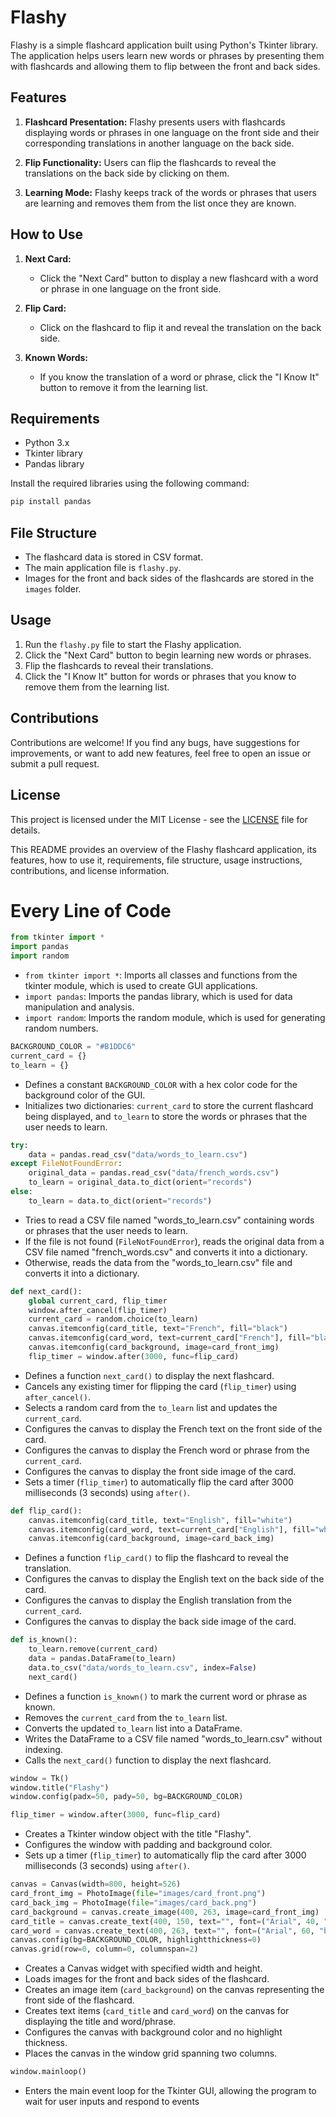 


# Flashy

Flashy is a simple flashcard application built using Python's Tkinter library. The application helps users learn new words or phrases by presenting them with flashcards and allowing them to flip between the front and back sides.

## Features

1. **Flashcard Presentation:** Flashy presents users with flashcards displaying words or phrases in one language on the front side and their corresponding translations in another language on the back side.

2. **Flip Functionality:** Users can flip the flashcards to reveal the translations on the back side by clicking on them.

3. **Learning Mode:** Flashy keeps track of the words or phrases that users are learning and removes them from the list once they are known.

## How to Use

1. **Next Card:**
   - Click the "Next Card" button to display a new flashcard with a word or phrase in one language on the front side.

2. **Flip Card:**
   - Click on the flashcard to flip it and reveal the translation on the back side.

3. **Known Words:**
   - If you know the translation of a word or phrase, click the "I Know It" button to remove it from the learning list.


## Requirements

- Python 3.x
- Tkinter library
- Pandas library

Install the required libraries using the following command:

```bash
pip install pandas
```
## File Structure

- The flashcard data is stored in CSV format.
- The main application file is `flashy.py`.
- Images for the front and back sides of the flashcards are stored in the `images` folder.

## Usage

1. Run the `flashy.py` file to start the Flashy application.
2. Click the "Next Card" button to begin learning new words or phrases.
3. Flip the flashcards to reveal their translations.
4. Click the "I Know It" button for words or phrases that you know to remove them from the learning list.

## Contributions

Contributions are welcome! If you find any bugs, have suggestions for improvements, or want to add new features, feel free to open an issue or submit a pull request.

## License

This project is licensed under the MIT License - see the [LICENSE](LICENSE) file for details.


This README provides an overview of the Flashy flashcard application, its features, how to use it, requirements, file structure, usage instructions, contributions, and license information.

# Every Line of Code



```python
from tkinter import *
import pandas
import random
```

- `from tkinter import *`: Imports all classes and functions from the tkinter module, which is used to create GUI applications.
- `import pandas`: Imports the pandas library, which is used for data manipulation and analysis.
- `import random`: Imports the random module, which is used for generating random numbers.

```python
BACKGROUND_COLOR = "#B1DDC6"
current_card = {}
to_learn = {}
```

- Defines a constant `BACKGROUND_COLOR` with a hex color code for the background color of the GUI.
- Initializes two dictionaries: `current_card` to store the current flashcard being displayed, and `to_learn` to store the words or phrases that the user needs to learn.

```python
try:
    data = pandas.read_csv("data/words_to_learn.csv")
except FileNotFoundError:
    original_data = pandas.read_csv("data/french_words.csv")
    to_learn = original_data.to_dict(orient="records")
else:
    to_learn = data.to_dict(orient="records")
```

- Tries to read a CSV file named "words_to_learn.csv" containing words or phrases that the user needs to learn.
- If the file is not found (`FileNotFoundError`), reads the original data from a CSV file named "french_words.csv" and converts it into a dictionary.
- Otherwise, reads the data from the "words_to_learn.csv" file and converts it into a dictionary.

```python
def next_card():
    global current_card, flip_timer
    window.after_cancel(flip_timer)
    current_card = random.choice(to_learn)
    canvas.itemconfig(card_title, text="French", fill="black")
    canvas.itemconfig(card_word, text=current_card["French"], fill="black")
    canvas.itemconfig(card_background, image=card_front_img)
    flip_timer = window.after(3000, func=flip_card)
```

- Defines a function `next_card()` to display the next flashcard.
- Cancels any existing timer for flipping the card (`flip_timer`) using `after_cancel()`.
- Selects a random card from the `to_learn` list and updates the `current_card`.
- Configures the canvas to display the French text on the front side of the card.
- Configures the canvas to display the French word or phrase from the `current_card`.
- Configures the canvas to display the front side image of the card.
- Sets a timer (`flip_timer`) to automatically flip the card after 3000 milliseconds (3 seconds) using `after()`.

```python
def flip_card():
    canvas.itemconfig(card_title, text="English", fill="white")
    canvas.itemconfig(card_word, text=current_card["English"], fill="white")
    canvas.itemconfig(card_background, image=card_back_img)
```

- Defines a function `flip_card()` to flip the flashcard to reveal the translation.
- Configures the canvas to display the English text on the back side of the card.
- Configures the canvas to display the English translation from the `current_card`.
- Configures the canvas to display the back side image of the card.

```python
def is_known():
    to_learn.remove(current_card)
    data = pandas.DataFrame(to_learn)
    data.to_csv("data/words_to_learn.csv", index=False)
    next_card()
```

- Defines a function `is_known()` to mark the current word or phrase as known.
- Removes the `current_card` from the `to_learn` list.
- Converts the updated `to_learn` list into a DataFrame.
- Writes the DataFrame to a CSV file named "words_to_learn.csv" without indexing.
- Calls the `next_card()` function to display the next flashcard.

```python
window = Tk()
window.title("Flashy")
window.config(padx=50, pady=50, bg=BACKGROUND_COLOR)

flip_timer = window.after(3000, func=flip_card)
```

- Creates a Tkinter window object with the title "Flashy".
- Configures the window with padding and background color.
- Sets up a timer (`flip_timer`) to automatically flip the card after 3000 milliseconds (3 seconds) using `after()`.

```python
canvas = Canvas(width=800, height=526)
card_front_img = PhotoImage(file="images/card_front.png")
card_back_img = PhotoImage(file="images/card_back.png")
card_background = canvas.create_image(400, 263, image=card_front_img)
card_title = canvas.create_text(400, 150, text="", font=("Arial", 40, "italic"))
card_word = canvas.create_text(400, 263, text="", font=("Arial", 60, "bold"))
canvas.config(bg=BACKGROUND_COLOR, highlightthickness=0)
canvas.grid(row=0, column=0, columnspan=2)
```

- Creates a Canvas widget with specified width and height.
- Loads images for the front and back sides of the flashcard.
- Creates an image item (`card_background`) on the canvas representing the front side of the flashcard.
- Creates text items (`card_title` and `card_word`) on the canvas for displaying the title and word/phrase.
- Configures the canvas with background color and no highlight thickness.
- Places the canvas in the window grid spanning two columns.

```python
window.mainloop()
```

- Enters the main event loop for the Tkinter GUI, allowing the program to wait for user inputs and respond to events